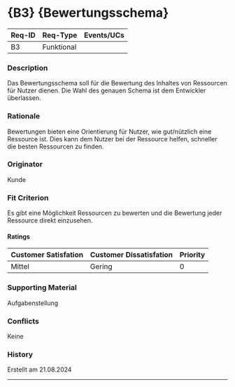 # {B3} {Bewertungsschema}

| Req-ID | Req-Type | Events/UCs |
|--------|----------|------------|
| B3     |Funktional|            |

### Description
Das Bewertungsschema soll für die Bewertung des Inhaltes von Ressourcen für Nutzer dienen. Die Wahl des genauen Schema ist dem Entwickler überlassen.

### Rationale
Bewertungen bieten eine Orientierung für Nutzer, wie gut/nützlich eine Ressource ist. Dies kann dem Nutzer bei der Ressource helfen, schneller die besten Ressourcen zu finden.

### Originator
Kunde

### Fit Criterion
Es gibt eine Möglichkeit Ressourcen zu bewerten und die Bewertung jeder Ressource direkt einzusehen.

#### Ratings
| Customer Satisfation | Customer Dissatisfation | Priority |
|----------------------|-------------------------|----------|
| Mittel               | Gering                  | 0        |

### Supporting Material
Aufgabenstellung

### Conflicts
Keine

### History
Erstellt am 21.08.2024

---
